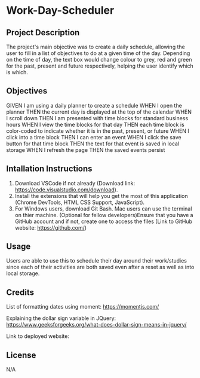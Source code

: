 # Work-Day-Scheduler

## Project Description

The project's main objective was to create a daily schedule, allowing the user to fill in a list of objectives to do at a given time of the day. Depending on the time of day, the text box would change colour to grey, red and green for the past, present and future respectively, helping the user identify which is which. 

## Objectives

GIVEN I am using a daily planner to create a schedule
WHEN I open the planner
THEN the current day is displayed at the top of the calendar
WHEN I scroll down
THEN I am presented with time blocks for standard business hours
WHEN I view the time blocks for that day
THEN each time block is color-coded to indicate whether it is in the past, present, or future
WHEN I click into a time block
THEN I can enter an event
WHEN I click the save button for that time block
THEN the text for that event is saved in local storage
WHEN I refresh the page
THEN the saved events persist

## Intallation Instructions

1. Download VSCode if not already (Download link: https://code.visualstudio.com/download).
2. Install the extensions that will help you get the most of this application (Chrome DevTools, HTML CSS Support, JavaScript).
3. For Windows users, download Git Bash. Mac users can use the terminal on thier machine.
(Optional for fellow developers)Ensure that you have a GitHub account and if not, create one to access the files (Link to GitHub website: https://github.com/)

## Usage

Users are able to use this to schedule their day around their work/studies since each of their activities are both saved even after a reset as well as into local storage. 

## Credits

List of formatting dates using moment: https://momentjs.com/

Explaining the dollar sign variable in JQuery: https://www.geeksforgeeks.org/what-does-dollar-sign-means-in-jquery/

Link to deployed website: 

## License

N/A